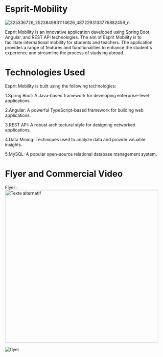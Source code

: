 # Esprit-Mobility
![325336726_2523849831114626_4872293133776882459_n](https://github.com/ahmedbalti/Esprit-Mobility/assets/74995162/2e917f57-adf2-4aa0-9251-bc6a7250090f)

Esprit Mobility is an innovative application developed using Spring Boot, Angular, and REST API technologies. The aim of Esprit Mobility is to facilitate international mobility for students and teachers. The application provides a range of features and functionalities to enhance the student's experience and streamline the process of studying abroad.

# Technologies Used
Esprit Mobility is built using the following technologies:

1.Spring Boot: A Java-based framework for developing enterprise-level applications.

2.Angular: A powerful TypeScript-based framework for building web applications.

3.REST API: A robust architectural style for designing networked applications.

4.Data Mining: Techniques used to analyze data and provide valuable insights.

5.MySQL: A popular open-source relational database management system.

# Flyer and Commercial Video

Flyer :
<img src="(https://github.com/ahmedbalti/Esprit-Mobility/assets/74995162/6086e23a-f8b0-4a17-bd45-98bc1db70ff5)" alt="Texte alternatif" style="width: 500px;">

![flyer](https://github.com/ahmedbalti/Esprit-Mobility/assets/74995162/6086e23a-f8b0-4a17-bd45-98bc1db70ff5)







